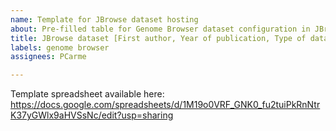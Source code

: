 ```yaml
---
name: Template for JBrowse dataset hosting
about: Pre-filled table for Genome Browser dataset configuration in JBrowse
title: JBrowse dataset [First author, Year of publication, Type of data, PMID]
labels: genome browser
assignees: PCarme

---
```


Template spreadsheet available here: 
https://docs.google.com/spreadsheets/d/1M19o0VRF_GNK0_fu2tuiPkRnNtrK37yGWlx9aHVSsNc/edit?usp=sharing
